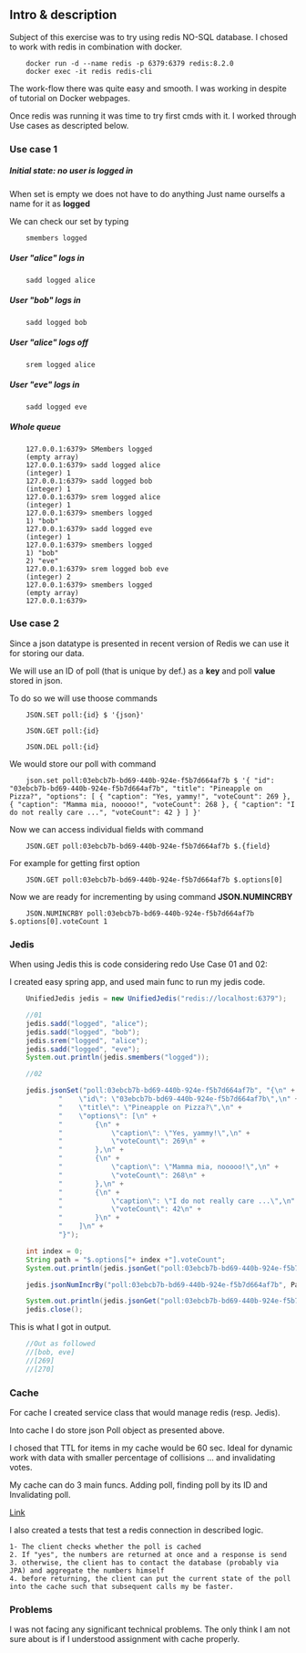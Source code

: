 ## Intro & description

Subject of this exercise was to try using redis NO-SQL database.
I chosed to work with redis in combination with docker. 

```
    docker run -d --name redis -p 6379:6379 redis:8.2.0
    docker exec -it redis redis-cli
```

The work-flow there was quite easy and smooth. I was working 
in despite of tutorial on Docker webpages.

Once redis was running it was time to try first cmds with it.
I worked through Use cases as descripted below.

### Use case 1

##### Initial state: no user is logged in

When set is empty we does not have to do anything
Just name ourselfs a name for it as **logged**

We can check our set by typing 

```redis
    smembers logged
```

##### User "alice" logs in

```redis
    sadd logged alice
```

##### User "bob" logs in

```redis
    sadd logged bob
```

##### User "alice" logs off

```redis
    srem logged alice
```

##### User "eve" logs in

```redis
    sadd logged eve
```

##### Whole queue

```
    127.0.0.1:6379> SMembers logged
    (empty array)
    127.0.0.1:6379> sadd logged alice
    (integer) 1
    127.0.0.1:6379> sadd logged bob
    (integer) 1
    127.0.0.1:6379> srem logged alice
    (integer) 1
    127.0.0.1:6379> smembers logged
    1) "bob"
    127.0.0.1:6379> sadd logged eve
    (integer) 1
    127.0.0.1:6379> smembers logged
    1) "bob"
    2) "eve"
    127.0.0.1:6379> srem logged bob eve
    (integer) 2
    127.0.0.1:6379> smembers logged
    (empty array)
    127.0.0.1:6379>
```

### Use case 2

Since a json datatype is presented in recent version of Redis we can use
it for storing our data.

We will use an ID of poll (that is unique by def.) as a **key** and poll **value** stored in json.

To do so we will use thoose commands

```
    JSON.SET poll:{id} $ '{json}'

    JSON.GET poll:{id}

    JSON.DEL poll:{id}
```

We would store our poll with command

```
    json.set poll:03ebcb7b-bd69-440b-924e-f5b7d664af7b $ '{ "id": "03ebcb7b-bd69-440b-924e-f5b7d664af7b", "title": "Pineapple on Pizza?", "options": [ { "caption": "Yes, yammy!", "voteCount": 269 }, { "caption": "Mamma mia, nooooo!", "voteCount": 268 }, { "caption": "I do not really care ...", "voteCount": 42 } ] }'
```

Now we can access individual fields with command 

```
    JSON.GET poll:03ebcb7b-bd69-440b-924e-f5b7d664af7b $.{field}
```

For example for getting first option

```
    JSON.GET poll:03ebcb7b-bd69-440b-924e-f5b7d664af7b $.options[0]
```

Now we are ready for incrementing by using command **JSON.NUMINCRBY**

```
    JSON.NUMINCRBY poll:03ebcb7b-bd69-440b-924e-f5b7d664af7b $.options[0].voteCount 1
```

### Jedis

When using Jedis this is code considering redo Use Case 01 and 02:

I created easy spring app, and used main func to run my jedis code.

```java
    UnifiedJedis jedis = new UnifiedJedis("redis://localhost:6379");

    //01
    jedis.sadd("logged", "alice");
    jedis.sadd("logged", "bob");
    jedis.srem("logged", "alice");
    jedis.sadd("logged", "eve");
    System.out.println(jedis.smembers("logged"));

    //02

    jedis.jsonSet("poll:03ebcb7b-bd69-440b-924e-f5b7d664af7b", "{\n" +
            "    \"id\": \"03ebcb7b-bd69-440b-924e-f5b7d664af7b\",\n" +
            "    \"title\": \"Pineapple on Pizza?\",\n" +
            "    \"options\": [\n" +
            "        {\n" +
            "            \"caption\": \"Yes, yammy!\",\n" +
            "            \"voteCount\": 269\n" +
            "        },\n" +
            "        {\n" +
            "            \"caption\": \"Mamma mia, nooooo!\",\n" +
            "            \"voteCount\": 268\n" +
            "        },\n" +
            "        {\n" +
            "            \"caption\": \"I do not really care ...\",\n" +
            "            \"voteCount\": 42\n" +
            "        }\n" +
            "    ]\n" +
            "}");

    int index = 0;
    String path = "$.options["+ index +"].voteCount";
    System.out.println(jedis.jsonGet("poll:03ebcb7b-bd69-440b-924e-f5b7d664af7b", Path2.of(path)));

    jedis.jsonNumIncrBy("poll:03ebcb7b-bd69-440b-924e-f5b7d664af7b", Path2.of(path), 1);

    System.out.println(jedis.jsonGet("poll:03ebcb7b-bd69-440b-924e-f5b7d664af7b", Path2.of(path)));
    jedis.close();
```

This is what I got in output.

```java
    //Out as followed
    //[bob, eve]
    //[269]
    //[270]
```

### Cache

For cache I created service class that would manage redis (resp. Jedis).

Into cache I do store json Poll object as presented above.

I chosed that TTL for items in my cache would be 60 sec. Ideal for dynamic
work with data with smaller percentage of collisions ... and invalidating votes.

My cache can do 3 main funcs. Adding poll, finding poll by its ID and Invalidating poll.

[Link](https://github.com/kettner25/DAT250/blob/main/05-Redis/demo/src/main/java/com/example/demo/VoteCntCache.java)

I also created a tests that test a redis connection in described logic.

```
1- The client checks whether the poll is cached
2. If "yes", the numbers are returned at once and a response is send
3. otherwise, the client has to contact the database (probably via JPA) and aggregate the numbers himself
4. before returning, the client can put the current state of the poll into the cache such that subsequent calls my be faster.
```

### Problems

I was not facing any significant technical problems. The only think
I am not sure about is if I understood assignment with cache properly.


